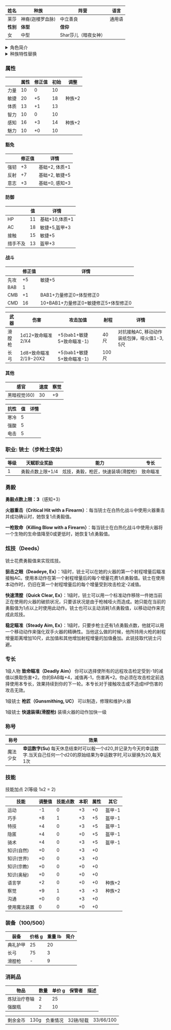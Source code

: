 | 姓名            | 种族     | 阵营     | 语言   |
| --------------- | -------- | -------- | ------ |
| 莱莎 | 神裔(迦楼罗血脉)     | 中立善良 | 通用语 |
| **性别**        | **体型** | **信仰** |
| 女              | 中型     | Shar莎儿（暗夜女神） |

<details>
<summary>角色简介</summary>

![avatar](../../../res/avatar/莱莎.JPG)

莱莎从小跟随家族的商队往来于魔索布莱城与深水城之间，她的父亲是一个成功的商人，手段却往往不大光彩。

父亲希望她有朝一日可以接替自己的衣钵，可莱莎却并不喜欢这样的生活方式。相比于市井的尔虞我诈，她更渴望冒险的生活。

几年前，曾经有一位客人在他父亲的摊位上落下了自己的滑膛枪，父亲悄悄把它藏了起来，打算之后卖个好价钱。

但没想到这把枪年久失修，打都打不响，只能卖个废料钱。就在父亲大失所望，准备把它处理掉的时候，莱莎把它留了下来。

一开始只是当作玩具，但每天摩挲把玩，又用零花钱更换了一些新的零件，这把旧枪倒也慢慢趁手起来。

一天夜里，商队刚刚在深水城卸了货，大家劳累了一路都早早睡了，只有莱莎偷空到城里溜达。

在一个幽深的小巷里，遇到了一只乖巧的魔法兽。

“和我签订契约，成为魔法少女吧”

“好的”

莱莎觉得这是命运的选择，连条件都没问，就一口答应了下来。

从那天开始，莱莎发现自己交上了好运，做什么都很十分如意。

但命运的馈赠，往往已在暗中标好了价格，只是偿还的那一天，还不知道什么时候到来。

</details>

<details>
<summary>种族特性替换</summary>

实语者（Truespeaker）：有些神裔的语言能力没有极限。他们的语言学和察言观色检定获得+2种族加值，并且在每次升级语言学技能时可以学习两种新语言。该种族特性取代技能奖励。

**类法术能力** 每天一次，神裔能以类法术能力使用‘识破隐形’，施法者等级等于神裔的职业等级。（迦楼罗血脉）

**人之子（Scion of Humanity）**：一些神裔的天界血统已非常淡薄。该种族特性让神裔在判断种族时同时被判定为一个本地异界生物和类人生物（人类），在计算专长和法术先决条件时被算作类人生物。她不必使用易容技能即可伪装成人类。该种族特性从起始语言里删除天界语并改变生物类别。

</details>

### 属性

|      | 属性 | 修正值 | 初始 | 调整   |
| ---- | ---- | ------ | ---- | ------ |
| 力量 | 10   | 0      | 10   |
| 敏捷 | 20   | +5     | 18   | 种族+2 |
| 体质 | 13   | +1     | 13   |
| 智力 | 10   | 0      | 10   |
| 感知 | 16   | +3     | 14   | 种族+2 |
| 魅力 | 10   | +0     | 10   |

#### 豁免

|      | 修正值 | 详情           |
| ---- | ------ | -------------- |
| 强韧 | +3     | 基础+2, 体质+1         |
| 反射 | +7     | 基础+2, 敏捷+5         |
| 意志 | +3     | 基础+0, 感知+3 |

#### 防御

|          | 值  | 详情                 |
| -------- | --- | -------------------- |
| HP       | 11  | 基础+10,体质+1 |
| AC       | 18  | 敏捷+5,盔甲+3        |
| 接触     | 15  | 敏捷+5               |
| 措手不及 | 13 | 盔甲+3               |

#### 战斗

|      | 修正值 | 详情                 |
| ---- | ------ | -------------------- |
| 先攻 | +5     | 敏捷+5       |
| BAB  | 1      |                      |
| CMB  | +1      |  BAB1+力量修正0+体型修正0                    |
| CMD  | 16     | 10+BAB1+力量修正0+敏捷修正5+体型修正0               |

| 武器 | 伤害              | 攻击加值 | 射程 | 详情   |
| ---- | ----------------- | -------- | ------ |------ |
| 滑膛枪 | 1d12+致命瞄准2/X4     | +5(bab1+敏捷5+致命瞄准-1) | 40 尺 | 对抗接触AC, 移动动作装纸包弹，哑火值1-3, 5尺 |
| 长弓 | 1d8+致命瞄准2/19-20X2     | +5(bab1+敏捷5+致命瞄准-1) | 100 尺 |   |

#### 其他

| 感官         | 速度 | 察觉 |
| ------------ | ---- | ---- |
| 黑暗视觉(60) | 30   | +9 |

| 抗性 | 值  | 详情 |
| ---- | --- | ---- |
| 寒冷 | 5   |      |
| 强酸 | 5   |      |
| 电击 | 5   |      |


### 职业: 铳士（步枪士变体）

| 等级 | 天赋职业奖励 | 能力                                        | 专长                          |
| ---- | --- | ------------------------------------------- | ----------------------------- |
| 1    | 勇毅点数上限+1/4  | 炫技，勇毅，枪匠，快速装填(滑膛枪) | 致命瞄准 |


### 勇毅

**勇毅点数上限：3**（感知+3）

**火器重击（Critical Hit with a Firearm）**：每当铳士在白热化战斗中使用火器重击并成功确认时，她恢复1点勇毅值。

**一枪致命（Killing Blow with a Firearm）**：每当铳士在白热化战斗中使用火器将一个生物的生命值降至0或更低时，她恢复1点勇毅值。

### 炫技（Deeds）
铳士花费勇毅值来实现炫技。

**狙击之眼（Deadeye, Ex）**：1级时，铳士可以在她的火器的第一个射程增量后瞄准接触AC。使用本动作在第一个射程增量后的每个增量花费1点勇毅值。铳士在使用本动作时，仍旧在第一个射程增量后的每个增量受到攻击检定-2减值。

**快速清膛（Quick Clear, Ex）**：1级时，铳士可以用一个标准动作移除一件她当前正在使用的火器的破损状况，只要该状况是由于枪械哑火而造成。她只能在当前的勇毅值为1点以上时使用此动作。铳士也可以主动消耗1点勇毅值，以移动动作来完成此炫技。

**稳定瞄准（Steady Aim, Ex）**：1级时，只要步枪士还有1点勇毅点数，他就可以用一个移动动作来强化双手火器的精确性。当他这么做的时候，他所持用火枪的射程增量距离增加10尺，此加值和其他增加射程增量的加值叠加。此铳技取代铳士闪避。

### 专长

1级人物 **致命瞄准（Deadly Aim）** 你可以选择使所有的远程攻击检定受到-1的减值以换取伤害+2。你的BAB每+4，减值再-1，伤害再+2。你必须在攻击检定前选择使用本专长，效果持续到你的下一轮。本专长对于接触攻击或不造成HP伤害的攻击无效。

1级铳士 **枪匠（Gunsmithing, UC）** 可以制造，修理和维护火器

1级铳士 **快速装填(滑膛枪)** 装填火器的动作加快一级

### 称号

| 称号     | 效果   |
| -------- | ------ |
| 魔法少女 | **幸运数字(Su)** 每天休息结束时可以骰一个d20,并记录为今天的幸运数字.当天自己任何一个d20的原始结果为幸运数字时,可以替换为20,每天1次 |


### 技能

技能加点 2(等级 1x2 = 2)

| 技能       | 调整值 | 技能点数 | 本职 | 属性 | 其它     |
| ---------- | ------ | -------- | ---- | ---- | -------- |
| 运动         | -1     | 0        | +3   | +0 | 盔甲-1         |
| 巧手         | +8     | 1        | +3   | +5   | 盔甲-1         |
| 特技         | +4     | 0        | +3   | +5   |  盔甲-1          |
| 隐匿         | +4     | 0        | +0   | +5   | 盔甲-1         |
| 骑术         | +4     | 0        | +3   | +5   | 盔甲-1         |
| 知识(自然) | +0     | 0        | +3   | +0   |
| 知识(世界) | +0     | 0        | +3   | +0   |
| 知识(宗教) | +0     | 0        | +0   | +0   |
| 知识(奥秘) | +0     | 0        | +0   | +0   |
| 语言学      | +2     | 0        | +0   | +0   | 种族+2   |
| 察觉         | +9     | 1        | +3   | +3   | 种族+2   |
| 沟通         | +0     | 0        | +3   | +0   | 
| 使用魔法装置 | 0     | 0        | +0   | +0 |


### 装备（100/500）
| 装备         | 价格 g | 重量 lb | 简介 |
| ------------ | ------ | ------- | ---- |
| 典礼护甲 | 25    | 20      |
| 长弓 | 75    | 3       |
| 滑膛枪 | -    | 9       |

### 消耗品
| 物品           | 数量 | 单价 g | 保管者 | 描述 |
| -------------- | ---- | ---- | ---- | ---- |
| 炼狱治疗卷轴   | 2    | 25    | 
| 强酸瓶 | 2  | 10    | 

<table>
    <tr>
	<td>剩余金币</td>
        <td>130g</td>
	<td>负重情况</td>
        <td>32磅/轻载</td>
	<td>33/66/100</td>
    </tr>
</table>


